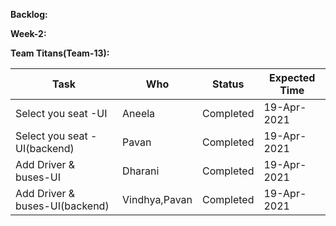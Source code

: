 **Backlog:**

**Week-2:**

**Team Titans(Team-13):**

| Task                         | Who          | Status              |   Expected Time             |
|------------------------------|--------------|---------------------|-----------------------------|
|Select you seat -UI           | Aneela       | Completed           |   19-Apr-2021               |
|Select you seat -UI(backend)  | Pavan        | Completed           |   19-Apr-2021               |
|Add Driver & buses-UI         | Dharani      | Completed           |   19-Apr-2021               |
|Add Driver & buses-UI(backend)| Vindhya,Pavan| Completed           |   19-Apr-2021               |
